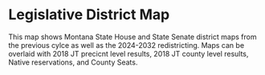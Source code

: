 # Legislative District Map

This map shows Montana State House and State Senate district maps from the previous cylce as well as the 2024-2032 redistricting.
Maps can be overlaid with 2018 JT precicnt level results, 2018 JT county level results, Native reservations, and County Seats. 

